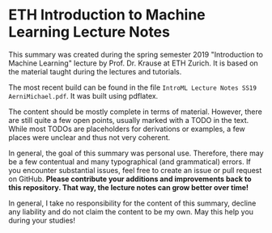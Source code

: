 ETH Introduction to Machine Learning Lecture Notes
==================================================
This summary was created during the spring semester 2019
"Introduction to Machine Learning" lecture
by Prof. Dr. Krause at ETH Zurich.
It is based on the material taught during
the lectures and tutorials.

The most recent build can be found in the file
``IntroML Lecture Notes SS19 AerniMichael.pdf``.
It was built using pdflatex.

The content should be mostly complete in terms of material.
However, there are still quite a few open points,
usually marked with a TODO in the text.
While most TODOs are placeholders for derivations or examples,
a few places were unclear and thus not very coherent.

In general, the goal of this summary was personal use.
Therefore, there may be a few contentual and many
typographical (and grammatical) errors.
If you encounter substantial issues,
feel free to create an issue or pull request on GitHub.
**Please contribute your additions and improvements back to this repository. That way, the lecture notes can grow better over time!**

In general, I take no responsibility for the content of this summary,
decline any liability and do not claim the content to be my own.
May this help you during your studies!
